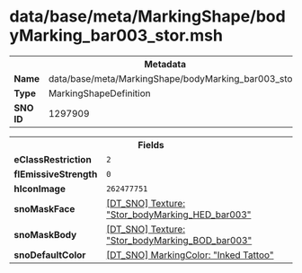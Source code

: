 <h1>data/base/meta/MarkingShape/bodyMarking_bar003_stor.msh</h1><table><tr><th colspan="100%">Metadata</th></tr><tr><td><b>Name</b></td><td>data/base/meta/MarkingShape/bodyMarking_bar003_stor.msh</td></tr><tr><td><b>Type</b></td><td>MarkingShapeDefinition</td></tr><tr><td><b>SNO ID</b></td><td>1297909</td></tr></table>

<table><tr><th colspan="100%">Fields</th></tr><tr><td><b>eClassRestriction</b></td><td><code>2</code></td></tr><tr><td><b>flEmissiveStrength</b></td><td><code>0</code></td></tr><tr><td><b>hIconImage</b></td><td><code>262477751</code></td></tr><tr><td><b>snoMaskFace</b></td><td><a href="..\Texture\Stor_bodyMarking_HED_bar003.tex.md">[DT_SNO] Texture: "Stor_bodyMarking_HED_bar003"</a></td></tr><tr><td><b>snoMaskBody</b></td><td><a href="..\Texture\Stor_bodyMarking_BOD_bar003.tex.md">[DT_SNO] Texture: "Stor_bodyMarking_BOD_bar003"</a></td></tr><tr><td><b>snoDefaultColor</b></td><td><a href="..\MarkingColor\Inked Tattoo.mcl.md">[DT_SNO] MarkingColor: "Inked Tattoo"</a></td></tr></table>

